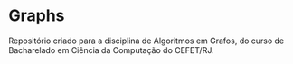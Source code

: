 # Graphs
 Repositório criado para a disciplina de Algoritmos em Grafos, do curso de Bacharelado em Ciência da Computação do CEFET/RJ.
